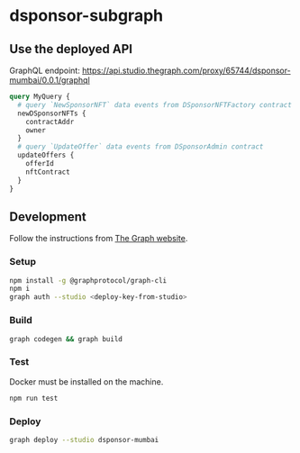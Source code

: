# dsponsor-subgraph

## Use the deployed API

GraphQL endpoint: <https://api.studio.thegraph.com/proxy/65744/dsponsor-mumbai/0.0.1/graphql>

```graphql
query MyQuery {
  # query `NewSponsorNFT` data events from DSponsorNFTFactory contract
  newDSponsorNFTs {
    contractAddr
    owner
  }
  # query `UpdateOffer` data events from DSponsorAdmin contract
  updateOffers {
    offerId
    nftContract
  }
}
```

## Development

Follow the instructions from [The Graph website](https://thegraph.com/docs/en/developing/creating-a-subgraph/).

### Setup

```bash
npm install -g @graphprotocol/graph-cli
npm i
graph auth --studio <deploy-key-from-studio>
```

### Build

```bash
graph codegen && graph build
```

### Test

Docker must be installed on the machine.

```bash
npm run test 
```

### Deploy

```bash
graph deploy --studio dsponsor-mumbai
```

